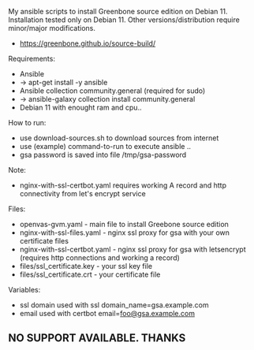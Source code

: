 My ansible scripts to install Greenbone source edition on Debian 11.
Installation tested only on Debian 11. Other versions/distribution require minor/major modifications.

- https://greenbone.github.io/source-build/

Requirements: 
- Ansible
- -> apt-get install -y ansible
- Ansible collection community.general (required for sudo)
- -> ansible-galaxy collection install community.general
- Debian 11 with enought ram and cpu..

How to run:
- use download-sources.sh to download sources from internet
- use (example) command-to-run to execute ansible ..
- gsa password is saved into file /tmp/gsa-password

Note:
- nginx-with-ssl-certbot.yaml requires working A record and http connectivity from let's encrypt service

Files:
- openvas-gvm.yaml - main file to install Greebone source edition
- nginx-with-ssl-files.yaml - nginx ssl proxy for gsa with your own certificate files
- nginx-with-ssl-certbot.yaml - nginx ssl proxy for gsa with letsencrypt (requires http connections and working a record)
- files/ssl_certificate.key - your ssl key file
- files/ssl_certificate.crt - your certificate file

Variables:
-  ssl domain used with ssl
domain_name=gsa.example.com
- email used with certbot
email=foo@gsa.example.com

## NO SUPPORT AVAILABLE. THANKS ##
